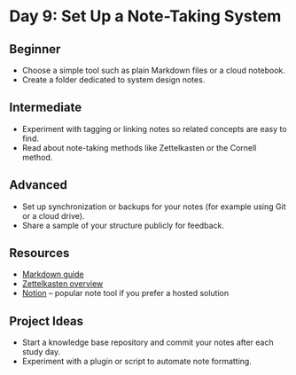 # Day 9: Set Up a Note-Taking System

## Beginner
- Choose a simple tool such as plain Markdown files or a cloud notebook.
- Create a folder dedicated to system design notes.

## Intermediate
- Experiment with tagging or linking notes so related concepts are easy to find.
- Read about note-taking methods like Zettelkasten or the Cornell method.

## Advanced
- Set up synchronization or backups for your notes (for example using Git or a cloud drive).
- Share a sample of your structure publicly for feedback.

## Resources
- [Markdown guide](https://www.markdownguide.org/basic-syntax/)
- [Zettelkasten overview](https://zettelkasten.de/posts/overview/)
- [Notion](https://www.notion.so/) – popular note tool if you prefer a hosted solution

## Project Ideas
- Start a knowledge base repository and commit your notes after each study day.
- Experiment with a plugin or script to automate note formatting.

